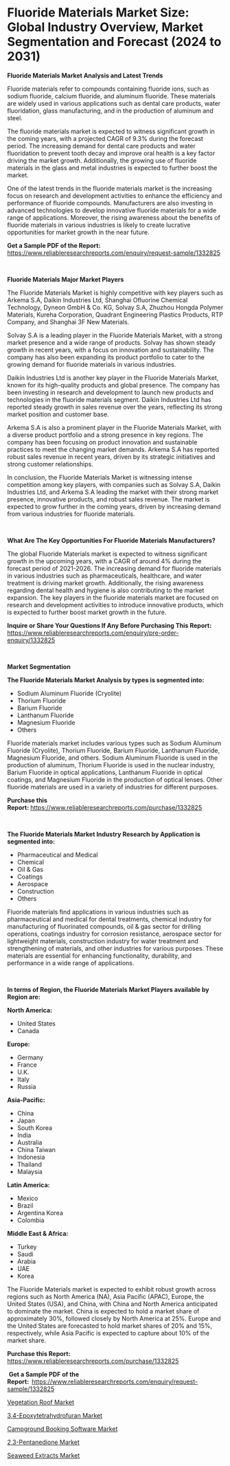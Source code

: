 <p><h1>Fluoride Materials Market Size: Global Industry Overview, Market Segmentation and Forecast (2024 to 2031)</h1></p><p><strong>Fluoride Materials Market Analysis and Latest Trends</strong></p>
<p><p>Fluoride materials refer to compounds containing fluoride ions, such as sodium fluoride, calcium fluoride, and aluminum fluoride. These materials are widely used in various applications such as dental care products, water fluoridation, glass manufacturing, and in the production of aluminum and steel.</p><p>The fluoride materials market is expected to witness significant growth in the coming years, with a projected CAGR of 9.3% during the forecast period. The increasing demand for dental care products and water fluoridation to prevent tooth decay and improve oral health is a key factor driving the market growth. Additionally, the growing use of fluoride materials in the glass and metal industries is expected to further boost the market.</p><p>One of the latest trends in the fluoride materials market is the increasing focus on research and development activities to enhance the efficiency and performance of fluoride compounds. Manufacturers are also investing in advanced technologies to develop innovative fluoride materials for a wide range of applications. Moreover, the rising awareness about the benefits of fluoride materials in various industries is likely to create lucrative opportunities for market growth in the near future.</p></p>
<p><strong>Get a Sample PDF of the Report:&nbsp;</strong> <a href="https://www.reliableresearchreports.com/enquiry/request-sample/1332825">https://www.reliableresearchreports.com/enquiry/request-sample/1332825</a></p>
<p>&nbsp;</p>
<p><strong>Fluoride Materials Major Market Players</strong></p>
<p><p>The Fluoride Materials Market is highly competitive with key players such as Arkema S.A, Daikin Industries Ltd, Shanghai Ofluorine Chemical Technology, Dyneon GmbH & Co. KG, Solvay S.A, Zhuzhou Hongda Polymer Materials, Kureha Corporation, Quadrant Engineering Plastics Products, RTP Company, and Shanghai 3F New Materials.</p><p>Solvay S.A is a leading player in the Fluoride Materials Market, with a strong market presence and a wide range of products. Solvay has shown steady growth in recent years, with a focus on innovation and sustainability. The company has also been expanding its product portfolio to cater to the growing demand for fluoride materials in various industries.</p><p>Daikin Industries Ltd is another key player in the Fluoride Materials Market, known for its high-quality products and global presence. The company has been investing in research and development to launch new products and technologies in the fluoride materials segment. Daikin Industries Ltd has reported steady growth in sales revenue over the years, reflecting its strong market position and customer base.</p><p>Arkema S.A is also a prominent player in the Fluoride Materials Market, with a diverse product portfolio and a strong presence in key regions. The company has been focusing on product innovation and sustainable practices to meet the changing market demands. Arkema S.A has reported robust sales revenue in recent years, driven by its strategic initiatives and strong customer relationships. </p><p>In conclusion, the Fluoride Materials Market is witnessing intense competition among key players, with companies such as Solvay S.A, Daikin Industries Ltd, and Arkema S.A leading the market with their strong market presence, innovative products, and robust sales revenue. The market is expected to grow further in the coming years, driven by increasing demand from various industries for fluoride materials.</p></p>
<p>&nbsp;</p>
<p><strong>What Are The Key Opportunities For Fluoride Materials Manufacturers?</strong></p>
<p><p>The global Fluoride Materials market is expected to witness significant growth in the upcoming years, with a CAGR of around 4% during the forecast period of 2021-2026. The increasing demand for fluoride materials in various industries such as pharmaceuticals, healthcare, and water treatment is driving market growth. Additionally, the rising awareness regarding dental health and hygiene is also contributing to the market expansion. The key players in the fluoride materials market are focused on research and development activities to introduce innovative products, which is expected to further boost market growth in the future.</p></p>
<p><strong>Inquire or Share Your Questions If Any Before Purchasing This Report:</strong> <a href="https://www.reliableresearchreports.com/enquiry/pre-order-enquiry/1332825">https://www.reliableresearchreports.com/enquiry/pre-order-enquiry/1332825</a></p>
<p>&nbsp;</p>
<p><strong>Market Segmentation</strong></p>
<p><strong>The Fluoride Materials Market Analysis by types is segmented into:</strong></p>
<p><ul><li>Sodium Aluminum Fluoride (Cryolite)</li><li>Thorium Fluoride</li><li>Barium Fluoride</li><li>Lanthanum Fluoride</li><li>Magnesium Fluoride</li><li>Others</li></ul></p>
<p><p>Fluoride materials market includes various types such as Sodium Aluminum Fluoride (Cryolite), Thorium Fluoride, Barium Fluoride, Lanthanum Fluoride, Magnesium Fluoride, and others. Sodium Aluminum Fluoride is used in the production of aluminum, Thorium Fluoride is used in the nuclear industry, Barium Fluoride in optical applications, Lanthanum Fluoride in optical coatings, and Magnesium Fluoride in the production of optical lenses. Other fluoride materials are used in a variety of industries for different purposes.</p></p>
<p><strong>Purchase this Report:&nbsp;</strong><a href="https://www.reliableresearchreports.com/purchase/1332825">https://www.reliableresearchreports.com/purchase/1332825</a></p>
<p>&nbsp;</p>
<p><strong>The Fluoride Materials Market Industry Research by Application is segmented into:</strong></p>
<p><ul><li>Pharmaceutical and Medical</li><li>Chemical</li><li>Oil & Gas</li><li>Coatings</li><li>Aerospace</li><li>Construction</li><li>Others</li></ul></p>
<p><p>Fluoride materials find applications in various industries such as pharmaceutical and medical for dental treatments, chemical industry for manufacturing of fluorinated compounds, oil & gas sector for drilling operations, coatings industry for corrosion resistance, aerospace sector for lightweight materials, construction industry for water treatment and strengthening of materials, and other industries for various purposes. These materials are essential for enhancing functionality, durability, and performance in a wide range of applications.</p></p>
<p>&nbsp;</p>
<p><strong>In terms of Region, the Fluoride Materials Market Players available by Region are:</strong></p>
<p>
    <p> <strong> North America: </strong>
        <ul>
            <li>United States</li>
            <li>Canada</li>
        </ul>
        </p> 
    <p> <strong> Europe: </strong>
        <ul>
            <li>Germany</li>
            <li>France</li>
            <li>U.K.</li>
            <li>Italy</li>
            <li>Russia</li>
        </ul>
        </p> 
    <p> <strong> Asia-Pacific: </strong>
        <ul>
            <li>China</li>
            <li>Japan</li>
            <li>South Korea</li>
            <li>India</li>
            <li>Australia</li>
            <li>China Taiwan</li>
            <li>Indonesia</li>
            <li>Thailand</li>
            <li>Malaysia</li>
        </ul>
        </p> 
    <p> <strong> Latin America: </strong>
        <ul>
            <li>Mexico</li>
            <li>Brazil</li>
            <li>Argentina Korea</li>
            <li>Colombia</li>
        </ul>
        </p> 
    <p> <strong> Middle East & Africa: </strong>
        <ul>
            <li>Turkey</li>
            <li>Saudi</li>
            <li>Arabia</li>
            <li>UAE</li>
            <li>Korea</li>
        </ul>
    </p>
    </p>
<p><p>The Fluoride Materials market is expected to exhibit robust growth across regions such as North America (NA), Asia Pacific (APAC), Europe, the United States (USA), and China, with China and North America anticipated to dominate the market. China is expected to hold a market share of approximately 30%, followed closely by North America at 25%. Europe and the United States are forecasted to hold market shares of 20% and 15%, respectively, while Asia Pacific is expected to capture about 10% of the market share.</p></p>
<p><strong>Purchase this Report: </strong><a href="https://www.reliableresearchreports.com/purchase/1332825">https://www.reliableresearchreports.com/purchase/1332825</a></p>
<p>&nbsp;<strong>Get a Sample PDF of the Report:&nbsp;&nbsp;</strong><a href="https://www.reliableresearchreports.com/enquiry/request-sample/1332825">https://www.reliableresearchreports.com/enquiry/request-sample/1332825</a></p>
<p><strong></strong></p>
<p><p><a href="https://medium.com/@joannknox666/vegetation-roof-market-furnishes-information-on-market-share-market-trends-and-market-growth-76f657011187">Vegetation Roof Market</a></p><p><a href="https://github.com/CliffMedina6/Market-Research-Report-List-3/blob/main/34-epoxytetrahydrofuran-market.md">3,4-Epoxytetrahydrofuran Market</a></p><p><a href="https://medium.com/@joannknox666/campground-booking-software-market-outlook-industry-overview-and-forecast-2024-to-2031-e39c28e8d0f5">Campground Booking Software Market</a></p><p><a href="https://github.com/provorikovar/Market-Research-Report-List-3/blob/main/23-pentanedione-market.md">2,3-Pentanedione Market</a></p><p><a href="https://medium.com/@joannknox666/seaweed-extracts-market-outlook-industry-overview-and-forecast-2024-to-2031-92ef5802c96c">Seaweed Extracts Market</a></p></p>